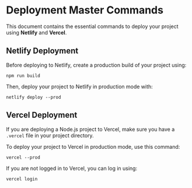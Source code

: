 # Deployment Master Commands

This document contains the essential commands to deploy your project using **Netlify** and **Vercel**.

## Netlify Deployment

Before deploying to Netlify, create a production build of your project using:

```
npm run build
```

Then, deploy your project to Netlify in production mode with:

```
netlify deploy --prod
```

## Vercel Deployment

If you are deploying a Node.js project to Vercel, make sure you have a `.vercel` file in your project directory.

To deploy your project to Vercel in production mode, use this command:

```
vercel --prod
```

If you are not logged in to Vercel, you can log in using:

```
vercel login
```
